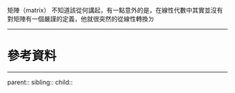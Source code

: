 矩陣（matrix）
不知道該從何講起，有一點意外的是，在線性代數中其實並沒有對矩陣有一個嚴謹的定義，他就很突然的從線性轉換ㄉ

- - -
# 參考資料

- - -
parent::
sibling::
child::